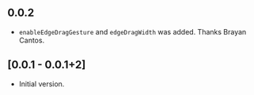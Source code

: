 ## 0.0.2 

- `enableEdgeDragGesture` and `edgeDragWidth` was added. Thanks Brayan Cantos.
## [0.0.1 - 0.0.1+2]

* Initial version.
